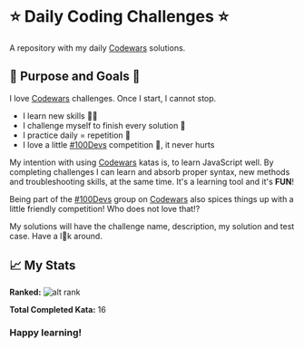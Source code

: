 # ⭐ Daily Coding Challenges ⭐

A repository with my daily [Codewars](https://codewars.com) solutions.<br>

## 🔎 Purpose and Goals 🥅

I love [Codewars](https://codewars.com) challenges. Once I start, I cannot stop.
* I learn new skills 🏋🏻
* I challenge myself to finish every solution 🎯
* I practice daily = repetition 💪
* I love a little [#100Devs](https://twitter.com/hashtag/100Devs) competition 🏁, it never hurts


My intention with using [Codewars](https://codewars.com) katas is, to learn JavaScript well. By completing challenges I can learn and absorb proper syntax, new methods and troubleshooting skills, at the same time. It's a learning tool and it's **FUN**!

Being part of the [#100Devs](https://twitter.com/hashtag/100Devs) group on [Codewars](https://codewars.com) also spices things up with a little friendly competition! Who does not love that!?

My solutions will have the challenge name, description, my solution and test case. Have a l👀k around.

## 📈 My Stats

**Ranked:** ![alt rank](https://www.codewars.com/users/pitchblack_84/badges/micro)

**Total Completed Kata:** 16

### Happy learning!